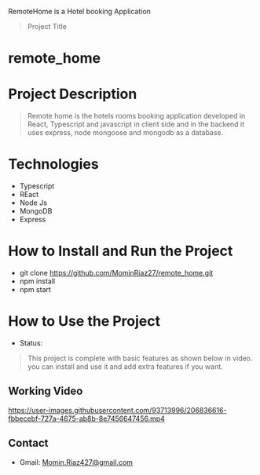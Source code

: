 
RemoteHome is a Hotel booking Application
> Project Title
# remote_home
# Project Description
> Remote home is the hotels rooms booking application developed in React, Typescript and javascript in client side and in the backend it uses express, node mongoose and mongodb as a database.
# Technologies

- Typescript
- REact
- Node Js
- MongoDB
- Express

# How to Install and Run the Project
- git clone https://github.com/MominRiaz27/remote_home.git
- npm install
- npm start

# How to Use the Project
- Status: 
> This project is complete with basic features as shown below in video. you can install and use it and add extra features if you want.
## Working Video



https://user-images.githubusercontent.com/93713996/206836616-fbbecebf-727a-4675-ab8b-8e7456647456.mp4








## Contact
- Gmail: Momin.Riaz427@gmail.com

